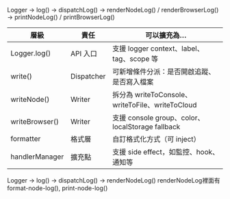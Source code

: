 Logger -> log() -> dispatchLog() -> renderNodeLog() / renderBrowserLog() -> printNodeLog() / printBrowserLog()

| 層級           | 責任       | 可以擴充為…                                      |
| -------------- | ---------- | ------------------------------------------------ |
| Logger.log()   | API 入口   | 支援 logger context、label、tag、scope 等        |
| write()        | Dispatcher | 可新增條件分派：是否開啟追蹤、是否寫入檔案       |
| writeNode()    | Writer     | 拆分為 writeToConsole、writeToFile、writeToCloud |
| writeBrowser() | Writer     | 支援 console group、color、localStorage fallback |
| formatter      | 格式層     | 自訂格式化方式（可 inject）                      |
| handlerManager | 擴充點     | 支援 side effect，如監控、hook、通知等           |

Logger -> log() -> dispatchLog() -> renderNodeLog()
renderNodeLog裡面有 format-node-log(), print-node-log()
